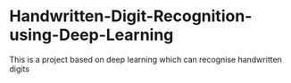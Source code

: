 # Handwritten-Digit-Recognition-using-Deep-Learning
This is a project based on deep learning which can recognise handwritten digits
